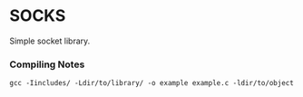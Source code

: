 # SOCKS

Simple socket library.


### Compiling Notes

```gcc -Iincludes/ -Ldir/to/library/ -o example example.c -ldir/to/object```


